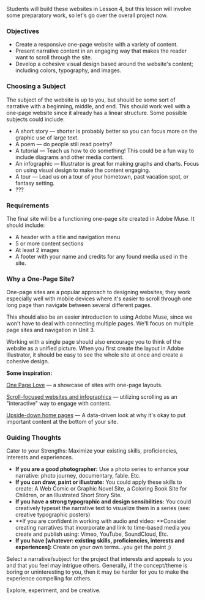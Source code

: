 Students will build these websites in Lesson 4,  but this lesson will involve some preparatory work, so let's go over the overall project now.

### Objectives

* Create a responsive one-page website with a variety of content.
* Present narrative content in an engaging way that makes the reader want to scroll through the site.
* Develop a cohesive visual design based around the website's content; including colors, typography, and images. 

### Choosing a Subject

The subject of the website is up to you, but should be some sort of narrative with a beginning, middle, and end. This should work well with a one-page website since it already has a linear structure. Some possible subjects could include:

* A short story — shorter is probably better so you can focus more on the graphic use of large text. 
* A poem — do people still read poetry? 
* A tutorial — Teach us how to do something! This could be a fun way to include diagrams and other media content. 
* An infographic — Illustrator is great for making graphs and charts. Focus on using visual design to make the content engaging. 
* A tour — Lead us on a tour of your hometown, past vacation spot, or fantasy setting. 
* ???

### Requirements

The final site will be a functioning one-page site created in Adobe Muse. It should include:

* A header with a title and navigation menu
* 5 or more content sections 
* At least 2 images 
* A footer with your name and credits for any found media used in the site. 

### Why a One-Page Site?

One-page sites are a popular approach to designing websites; they work especially well with mobile devices where it's easier to scroll through one long page than navigate between several different pages.

This should also be an easier introduction to using Adobe Muse, since we won't have to deal with connecting multiple pages. We'll focus on multiple page sites and navigation in Unit 3.

Working with a single page should also encourage you to think of the website as a unified picture. When you first create the layout in Adobe Illustrator, it should be easy to see the whole site at once and create a cohesive design.

**Some inspiration:**

[One Page Love](https://onepagelove.com/) — a showcase of sites with one-page layouts.

[Scroll-focused websites and infographics](http://www.hongkiat.com/blog/web-design-scrolling/) — utilizing scrolling as an "interactive" way to engage with content.

[Upside-down home pages](https://thrivethemes.com/create-upside-down-homepage/) — A data-driven look at why it's okay to put important content at the bottom of your site.

### Guiding Thoughts

Cater to your Strengths: Maximize your existing skills, proficiencies, interests and experiences.

* **If you are a good photographer:** Use a photo series to enhance your narrative: photo journey, documentary, fable. Etc.
* **If you can draw, paint or illustrate:** You could apply these skills to create: A Web Comic or Graphic Novel Site, a Coloring Book Site for Children, or an Illustrated Short Story Site.
* **If you have a strong typographic and design sensibilities:** You could creatively typeset the narrative text to visualize them in a series \(see: creative typographic posters\)
* **If you are confident in working with audio and video: **Consider creating narratives that incorporate and link to time-based media you create and publish using: Vimeo, YouTube, SoundCloud, Etc.
* **If you have \[whatever: existing skills, proficiencies, interests and experiences\]:** Create on your own terms…you get the point ;\)

Select a narrative/subject for the project that interests and appeals to you and that you feel may intrigue others. Generally, if the concept/theme is boring or uninteresting to you, then it may be harder for you to make the experience compelling for others.

Explore, experiment, and be creative.





